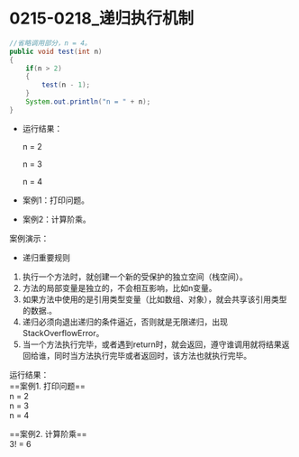 # 0215-0218_递归执行机制

```java
//省略调用部分，n = 4。
public void test(int n)
{
	if(n > 2)
	{
		test(n - 1);
	}
	System.out.println("n = " + n);
}
```

- 运行结果：
    
    n = 2
    
    n = 3
    
    n = 4
    
- 案例1：打印问题。
- 案例2：计算阶乘。

案例演示：

[](https://github.com/dnx00/Notes_on_the_Course_of_Han_Shunping_Gradually_Learning_Java/tree/main/Chapter07_面向对象编程[基础部分]/0215-0218_递归执行机制)

- 递归重要规则
1. 执行一个方法时，就创建一个新的受保护的独立空间（栈空间）。
2. 方法的局部变量是独立的，不会相互影响，比如n变量。
3. 如果方法中使用的是引用类型变量（比如数组、对象），就会共享该引用类型的数据.。
4. 递归必须向退出递归的条件逼近，否则就是无限递归，出现StackOverflowError。
5. 当一个方法执行完毕，或者遇到return时，就会返回，遵守谁调用就将结果返回给谁，同时当方法执行完毕或者返回时，该方法也就执行完毕。

运行结果：  
==案例1. 打印问题==  
n = 2  
n = 3  
n = 4  

==案例2. 计算阶乘==  
3! = 6  

